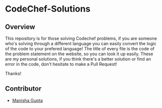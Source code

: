 # CodeChef-Solutions
## Overview
This repository is for those solving Codechef problems, if you are someone who's solving through a different language you can easily convert the logic of the code to your prefered language!
The title of every file is the code of the problem statement on the website, so you can look it up easily.
These are my personal solutions, if you think there's a better solution or find an error in the code, don't hesitate to make a Pull Request!

Thanks!

## Contributor
- [Manisha Gupta](https://manisha069.github.io/) 
